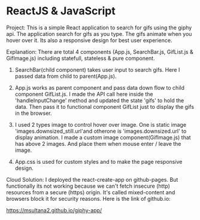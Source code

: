 # ReactJS & JavaScript

Project: This is a simple React application to search for gifs using the giphy api. The application search for gifs as you type. The gifs animate when you hover over it. Its also a responsive design for best user experience.

Explanation: There are total 4 components (App.js, SearchBar.js, GifList.js & GifImage.js) including statefull, stateless & pure component.

1. SearchBar(child component) takes user input to search gifs. Here I passed data from child to parent(App.js).

2. App.js works as parent component and pass data down flow to child component GifList.js. I made the API call here inside the 'handleInputChange' method and updated the state 'gifs' to hold the data. Then pass it to functional component GifList just to display the gifs in the browser.

3. I used 2 types image to control hover over image. One is static image 'images.downsized_still.url'and otherone is 'images.downsized.url' to display animation.
I made a custom image component(GifImage.js) that has above 2 images. And place them when mouse enter / leave the image.

4. App.css is used for custom styles and to make the page responsive design.

Cloud Solution: I deployed the react-create-app on github-pages. But functionally its not working because we can't fetch insecure (http) resources from a secure (https) origin.
It's called mixed-content and browsers block it for security reasons. Here is the link of github.io:

https://msultana2.github.io/giphy-app/
